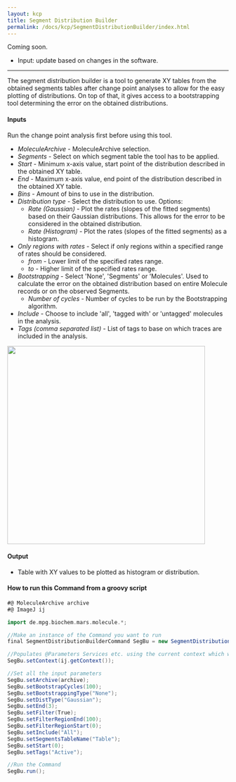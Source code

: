 ```yaml
---
layout: kcp
title: Segment Distribution Builder
permalink: /docs/kcp/SegmentDistributionBuilder/index.html
---
```


Coming soon.
- Input: update based on changes in the software.
---

The segment distribution builder is a tool to generate XY tables from the obtained segments tables after change point analyses to allow for the easy plotting of distributions. On top of that, it gives access to a bootstrapping tool determining the error on the obtained distributions.

#### Inputs
Run the change point analysis first before using this tool.
* _MoleculeArchive_ - MoleculeArchive selection.
* _Segments_ - Select on which segment table the tool has to be applied.
* _Start_ - Minimum x-axis value, start point of the distribution described in the obtained XY table.
* _End_ - Maximum x-axis value, end point of the distribution described in the obtained XY table.
* _Bins_ - Amount of bins to use in the distribution.
* _Distribution type_ - Select the distribution to use. Options:
  * _Rate (Gaussian)_ - Plot the rates (slopes of the fitted segments) based on their Gaussian distributions. This allows for the error to be considered in the obtained distribution.
  * _Rate (Histogram)_ - Plot the rates (slopes of the fitted segments) as a histogram.
* _Only regions with rates_ - Select if only regions within a specified range of rates should be considered.
  * _from_ - Lower limit of the specified rates range.
  * _to_ - Higher limit of the specified rates range.
* _Bootstrapping_ - Select 'None', 'Segments' or 'Molecules'. Used to calculate the error on the obtained distribution based on entire Molecule records or on the observed Segments.
  * _Number of cycles_ - Number of cycles to be run by the Bootstrapping algorithm.
* _Include_ - Choose to include 'all', 'tagged with' or 'untagged' molecules in the analysis.
* _Tags (comma separated list)_ - List of tags to base on which traces are included in the analysis.


<img src='{{site.baseurl}}/docs/kcp/img/img9.png' width='450' />

#### Output
* Table with XY values to be plotted as histogram or distribution.


#### How to run this Command from a groovy script

```groovy
#@ MoleculeArchive archive
#@ ImageJ ij

import de.mpg.biochem.mars.molecule.*;

//Make an instance of the Command you want to run
final SegmentDistributionBuilderCommand SegBu = new SegmentDistributionBuilderCommand();

//Populates @Parameters Services etc. using the current context which we get from the ImageJ Input
SegBu.setContext(ij.getContext());

//Set all the input parameters
SegBu.setArchive(archive);
SegBu.setBootstrapCycles(100);
SegBu.setBootstrappingType("None");
SegBu.setDistType("Gaussian");
SegBu.setEnd(3);
SegBu.setFilter(True);
SegBu.setFilterRegionEnd(100);
SegBu.setFilterRegionStart(0);
SegBu.setInclude("All");
SegBu.setSegmentsTableName("Table");
SegBu.setStart(0);
SegBu.setTags("Active");

//Run the Command
SegBu.run();

```
